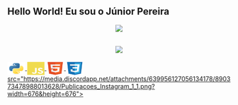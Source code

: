 ## Hello World! Eu sou o Júnior Pereira 

<div align="center">
  <a href="https://github.com/rprjunior">
  <img height="180em" src="https://github-readme-stats.vercel.app/api?username=rprjunior&show_icons=true&theme=dark&include_all_commits=true&count_private=true"/>

##
    
  <img height="180em" src="https://github-readme-stats.vercel.app/api/top-langs/?username=rprjunior&layout=compact&langs_count=7&theme=dark"/>
</div>
<div style="display: inline_block"><br>
  <img align="center" alt="Rafa-Python" height="30" width="40" src="https://raw.githubusercontent.com/devicons/devicon/master/icons/python/python-original.svg">
  <img align="center" alt="Rafa-Js" height="30" width="40" src="https://raw.githubusercontent.com/devicons/devicon/master/icons/javascript/javascript-plain.svg">
  <img align="center" alt="Rafa-HTML" height="30" width="40" src="https://raw.githubusercontent.com/devicons/devicon/master/icons/html5/html5-original.svg">
  <img align="center" alt="Rafa-CSS" height="30" width="40" src="https://raw.githubusercontent.com/devicons/devicon/master/icons/css3/css3-original.svg"> src="https://media.discordapp.net/attachments/639956127056134178/890373478988013628/Publicacoes_Instagram_1_1.png?width=676&height=676">
</div>
  
  ##
